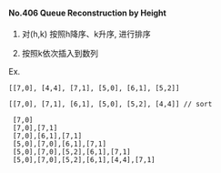 #### No.406 Queue Reconstruction by Height

1. 对(h,k) 按照h降序、k升序, 进行排序

2. 按照k依次插入到数列

Ex. 

    [[7,0], [4,4], [7,1], [5,0], [6,1], [5,2]] 

    [[7,0], [7,1], [6,1], [5,0], [5,2], [4,4]] // sort

     [7,0]
     [7,0],[7,1]
     [7,0],[6,1],[7,1]
     [5,0],[7,0],[6,1],[7,1]
     [5,0],[7,0],[5,2],[6,1],[7,1]
     [5,0],[7,0],[5,2],[6,1],[4,4],[7,1]
     


  
  

